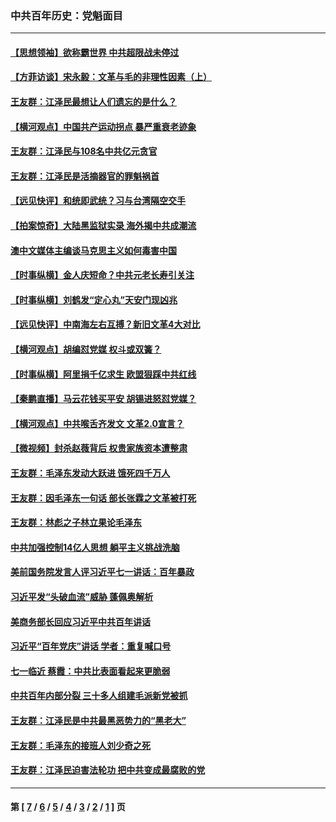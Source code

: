 ### 中共百年历史：党魁面目
---
#### [【思想领袖】欲称霸世界 中共超限战未停过](../../pages/nf1176107/n13745142.md?09090430) 
#### [【方菲访谈】宋永毅：文革与毛的非理性因素（上）](../../pages/nf1176107/n13469956.md?09090430) 
#### [王友群：江泽民最想让人们遗忘的是什么？](../../pages/nf1176107/n13408949.md?09090430) 
#### [【横河观点】中国共产运动拐点 暴严重衰老迹象](../../pages/nf1176107/n13388333.md?09090430) 
#### [王友群：江泽民与108名中共亿元贪官](../../pages/nf1176107/n13352358.md?09090430) 
#### [王友群：江泽民是活摘器官的罪魁祸首](../../pages/nf1176107/n13336903.md?09090430) 
#### [【远见快评】和统即武统？习与台湾隔空交手](../../pages/nf1176107/n13297739.md?09090430) 
#### [【拍案惊奇】大陆黑监狱实录 海外揭中共成潮流](../../pages/nf1176107/n13288853.md?09090430) 
#### [澳中文媒体主编谈马克思主义如何毒害中国](../../pages/nf1176107/n13257387.md?09090430) 
#### [【时事纵横】金人庆短命？中共元老长寿引关注](../../pages/nf1176107/n13217934.md?09090430) 
#### [【时事纵横】刘鹤发“定心丸”天安门现凶兆](../../pages/nf1176107/n13215416.md?09090430) 
#### [【远见快评】中南海左右互搏？新旧文革4大对比](../../pages/nf1176107/n13214745.md?09090430) 
#### [【横河观点】胡编怼党媒 权斗或双簧？](../../pages/nf1176107/n13210864.md?09090430) 
#### [【时事纵横】阿里捐千亿求生 欧盟狠踩中共红线](../../pages/nf1176107/n13206431.md?09090430) 
#### [【秦鹏直播】马云花钱买平安 胡锡进怒怼党媒？](../../pages/nf1176107/n13206392.md?09090430) 
#### [【横河观点】中共喉舌齐发文 文革2.0宣言？](../../pages/nf1176107/n13201248.md?09090430) 
#### [【微视频】封杀赵薇背后 权贵家族资本遭整肃](../../pages/nf1176107/n13197798.md?09090430) 
#### [王友群：毛泽东发动大跃进 饿死四千万人](../../pages/nf1176107/n13177158.md?09090430) 
#### [王友群：因毛泽东一句话 部长张霖之文革被打死](../../pages/nf1176107/n13161711.md?09090430) 
#### [王友群：林彪之子林立果论毛泽东](../../pages/nf1176107/n13128622.md?09090430) 
#### [中共加强控制14亿人思想 躺平主义挑战洗脑](../../pages/nf1176107/n13094299.md?09090430) 
#### [美前国务院发言人评习近平七一讲话：百年暴政](../../pages/nf1176107/n13066986.md?09090430) 
#### [习近平发“头破血流”威胁 蓬佩奥解析](../../pages/nf1176107/n13063604.md?09090430) 
#### [美商务部长回应习近平中共百年讲话](../../pages/nf1176107/n13062903.md?09090430) 
#### [习近平“百年党庆”讲话 学者：重复喊口号](../../pages/nf1176107/n13061411.md?09090430) 
#### [七一临近 蔡霞：中共比表面看起来更脆弱](../../pages/nf1176107/n13056418.md?09090430) 
#### [中共百年内部分裂 三十多人组建毛派新党被抓](../../pages/nf1176107/n13044023.md?09090430) 
#### [王友群：江泽民是中共最黑恶势力的“黑老大”](../../pages/nf1176107/n13022180.md?09090430) 
#### [王友群：毛泽东的接班人刘少奇之死](../../pages/nf1176107/n12991772.md?09090430) 
#### [王友群：江泽民迫害法轮功 把中共变成最腐败的党](../../pages/nf1176107/n12947347.md?09090430) 

---
#### 第 [ [7](./7.md?09090430) / [6](./6.md?09090430) / [5](./5.md?09090430) / [4](./4.md?09090430) / [3](./3.md?09090430) / [2](./2.md?09090430) / [1](./1.md?09090430) ] 页
